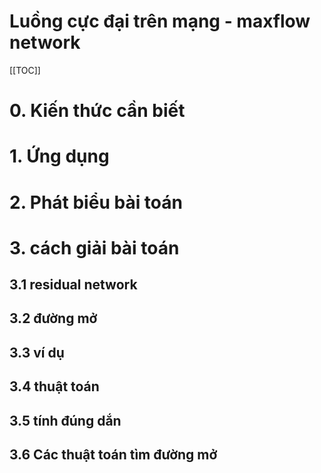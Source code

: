 # Luồng cực đại trên mạng - maxflow network

[[TOC]]

# 0. Kiến thức cần biết

# 1. Ứng dụng

# 2. Phát biểu bài toán

# 3. cách giải bài toán

## 3.1 residual network

## 3.2 đường mở

## 3.3 ví dụ

## 3.4 thuật toán

## 3.5 tính đúng dắn

## 3.6 Các thuật toán tìm đường mở